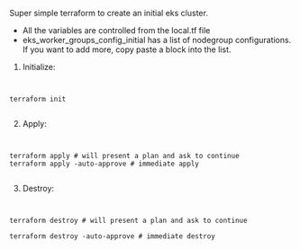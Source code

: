 Super simple terraform to create an initial eks cluster. 

- All the variables are controlled from the local.tf file
- eks_worker_groups_config_initial has a list of nodegroup configurations. 
If you want to add more, copy paste a block into the list. 

1. Initialize: 

<pre><code>

terraform init

</code></pre>

2. Apply:

<pre><code>

terraform apply # will present a plan and ask to continue
terraform apply -auto-approve # immediate apply 

</code></pre>

3. Destroy:

<pre><code>

terraform destroy # will present a plan and ask to continue

terraform destroy -auto-approve # immediate destroy

</code></pre>


